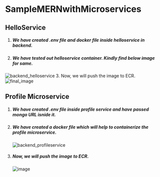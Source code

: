 # SampleMERNwithMicroservices
## HelloService
1. ##### We have created .env file and docker file inside helloservice in backend.
2. ##### We have tested out helloservice container. Kindly find below image for same.
![backend_helloservice](https://github.com/himani0550/Orchestration_assign/assets/77041503/c8d3be52-ac31-41ab-b195-4f3cb6d21258)
3. Now, we will push the image to ECR.
![final_image](https://github.com/himani0550/Orchestration_assign/assets/77041503/088c6539-c511-4eae-85e4-4a022cee4e97)

## Profile Microservice
1. ##### We have created .env file inside profile service and have passed mongo URL isnide it.
2. ##### We have created a docker file which will help to containerize the profile microservice.
   ![backend_profileservice](https://github.com/himani0550/Orchestration_assign/assets/77041503/470758f6-9919-4274-b274-09970abd1a87)
3. ##### Now, we will push the image to ECR.
   ![image](https://github.com/himani0550/Orchestration_assign/assets/77041503/82b75ab3-befd-4221-a7a7-8648e0194c2d)

         




